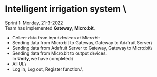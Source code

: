 # Intelligent irrigation system \
Sprint 1: Monday, 21-3-2022\
Team has implemented **Gateway**, **Micro:bit**\
- Collect data from input devices at Micro:bit.
- Sending data from Micro:bit to Gateway, Gateway to Adafruit Server\
- Sending data from Adafruit Server to Gateway, Gateway to Micro:bit\
- Sending data from Micro:bit to output devices.\
In **Unity**, we have completed:\
- All UI.\
- Log in, Log out, Register function.\
